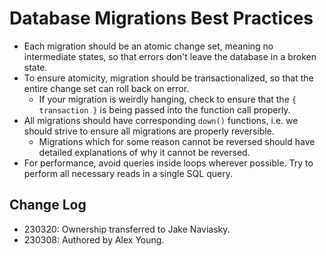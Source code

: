 # Database Migrations Best Practices

- Each migration should be an atomic change set, meaning no intermediate states, so that errors don't leave the database in a broken state.
- To ensure atomicity, migration should be transactionalized, so that the entire change set can roll back on error.
  - If your migration is weirdly hanging, check to ensure that the `{ transaction }` is being passed into the function call properly.
- All migrations should have corresponding `down()` functions, i.e. we should strive to ensure all migrations are properly reversible.
  - Migrations which for some reason cannot be reversed should have detailed explanations of why it cannot be reversed.
- For performance, avoid queries inside loops wherever possible. Try to perform all necessary reads in a single SQL query.

## Change Log

- 230320: Ownership transferred to Jake Naviasky.
- 230308: Authored by Alex Young.
